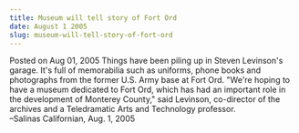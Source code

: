 ```yaml
---
title: Museum will tell story of Fort Ord
date: August 1 2005
slug: museum-will-tell-story-of-fort-ord
---
```





<span class="date">Posted on Aug 01, 2005    </span>
Things have been piling up in Steven Levinson&apos;s garage. It&apos;s full
of memorabilia such as uniforms, phone books and photographs from
the former U.S. Army base at Fort Ord. &quot;We&apos;re hoping to have a
museum dedicated to Fort Ord, which has had an important role in
the development of Monterey County,&quot; said Levinson, co-director of
the archives and a Teledramatic Arts and Technology
professor.<br>
&#x2013;Salinas Californian, Aug. 1, 2005<br/></br>




